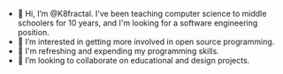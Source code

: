 - 👋 Hi, I’m @K8fractal. I've been teaching computer science to middle schoolers for 10 years, and I'm looking for a software engineering position.
- 👀 I’m interested in getting more involved in open source programming.
- 🌱 I'm refreshing and expending my programming skills.
- 💞️ I’m looking to collaborate on educational and design projects.

<!---
K8fractal/K8fractal is a ✨ special ✨ repository because its `README.md` (this file) appears on your GitHub profile.
You can click the Preview link to take a look at your changes.
--->
